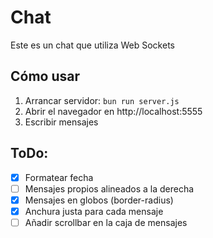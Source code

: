 # Chat

Este es un chat que utiliza Web Sockets

## Cómo usar

1. Arrancar servidor: `bun run server.js`
2. Abrir el navegador en http://localhost:5555
3. Escribir mensajes

## ToDo:

- [x] Formatear fecha
- [ ] Mensajes propios alineados a la derecha
- [x] Mensajes en globos (border-radius)
- [x] Anchura justa para cada mensaje
- [ ] Añadir scrollbar en la caja de mensajes
